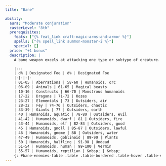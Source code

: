```yaml
---
title: "Bane"

ability:
  aura: "Moderate conjuration"
  casterLevel: "8th"
  prerequisites:
    feats: ["{% feat_link craft-magic-arms-and-armor %}"]
    spells: ["{% spell_link summon-monster-i %}"]
    special: []
  price: "+1 bonus"
  description: |
    A bane weapon excels at attacking one type or subtype of creature. Against its designated foe, its effective enhancement bonus is +2 better than its normal enhancement bonus. It deals an extra 2d6 points of damage against the foe. Bows, crossbows, and slings so crafted bestow the bane quality upon their ammunition. To randomly determine a weapon's designated foe, roll on the following table.

    |---
    | d% | Designated Foe | d% | Designated Foe
    |-|-|-|-
    | 01-05 | Aberrations | 58-60 | Humanoids, orc
    | 06-09 | Animals | 61-65 | Magical beasts
    | 10-16 | Constructs | 66-70 | Monstrous humanoids
    | 17-22 | Dragons | 71-72 | Oozes
    | 23-27 | Elementals | 73 | Outsiders, air
    | 28-32 | Fey | 74-76 | Outsiders, chaotic
    | 33-39 | Giants | 77 | Outsiders, earth
    | 40 | Humanoids, aquatic | 78-80 | Outsiders, evil
    | 41-42 | Humanoids, dwarf | 81 | Outsiders, fire
    | 43-44 | Humanoids, elf | 82-84 | Outsiders, good
    | 45 | Humanoids, gnoll | 85-87 | Outsiders, lawful
    | 46 | Humanoids, gnome | 88 | Outsiders, water
    | 47-49 | Humanoids, goblinoid | 89-90 | Plants
    | 50 | Humanoids, halfling | 91-98 | Undead
    | 51-54 | Humanoids, human | 99-100 | Vermin
    | 55-57 | Humanoids, reptilian | &nbsp; | &nbsp;
    {: #bane-enemies-table .table .table-bordered .table-hover .table-striped data-caption="Table: Bane Enemies" }
---
```

